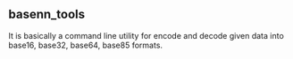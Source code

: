 ## basenn_tools

It is basically a command line utility for encode and decode given data into base16, base32, base64, base85 formats.
